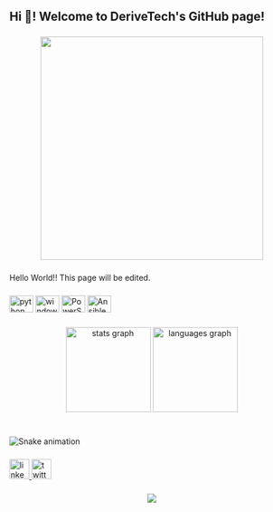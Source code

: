 <h2 align="left">Hi 👋! Welcome to DeriveTech's GitHub page!</h2>

###

<div align="center">
  <img height="394" src="https://i.imgur.com/mF1aNOC.png"  />
</div>

###

<p align="left">Hello World!! This page will be edited.</p>

###

<div align="left">
  <img src="https://cdn.jsdelivr.net/gh/devicons/devicon/icons/python/python-original.svg" height="30" width="42" alt="python logo"  />
  <img src="https://cdn.jsdelivr.net/gh/devicons/devicon/icons/windows8/windows8-original.svg" height="30" width="42" alt="windows8 logo"  />
  <img src="https://img.icons8.com/fluency/512/powershell.png" height="30" width="42" alt="PowerShell logo"  />
  <img src="https://img.icons8.com/color/512/ansible.png" height="30" width="42" alt="Ansible logo"  />
</div>

###

<div align="center">
  <img src="https://github-readme-stats.vercel.app/api?hide_title=false&hide_rank=false&show_icons=true&include_all_commits=true&count_private=true&disable_animations=false&theme=dracula&locale=en&hide_border=false&username=DeriveTEch" height="150" alt="stats graph"  />
  <img src="https://github-readme-stats.vercel.app/api/top-langs?locale=en&hide_title=false&layout=compact&card_width=320&langs_count=5&theme=dracula&hide_border=false&username=DeriveTEch" height="150" alt="languages graph"  />
</div>

###

<br clear="both">

<img src="https://raw.githubusercontent.com/DeriveTEch/DeriveTEch/blob/output/snake.svg" alt="Snake animation" />

###

<div align="left">
  <a href="https://www.linkedin.com/company/derive-technologies">
    <img src="https://img.shields.io/static/v1?message=LinkedIn&logo=linkedin&label=&color=0077B5&logoColor=white&labelColor=&style=for-the-badge" height="35" alt="linkedin logo"  />
  </a>
  <a href="https://twitter.com/derivetech">
    <img src="https://img.shields.io/static/v1?message=Twitter&logo=twitter&label=&color=1DA1F2&logoColor=white&labelColor=&style=for-the-badge" height="35" alt="twitter logo"  />
  </a>
  
</div>

###

<div align="center">
  <img src="https://profile-counter.glitch.me/DeriveTEch/count.svg?"  />
</div>

###
